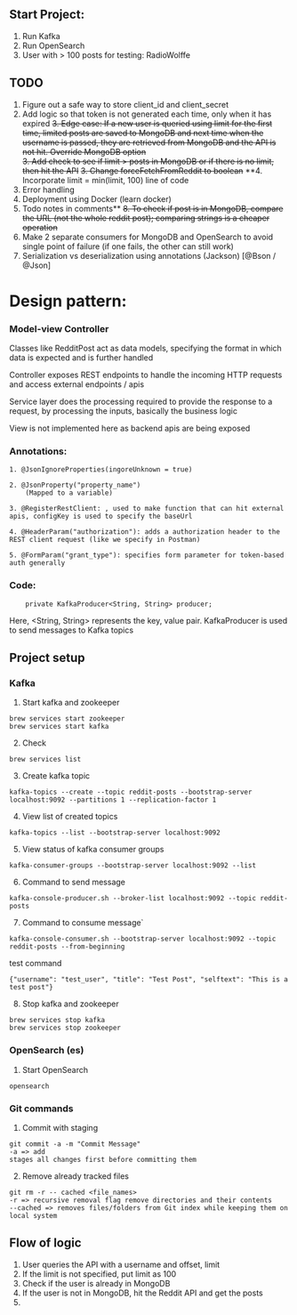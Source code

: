 ## Start Project:
1. Run Kafka
2. Run OpenSearch
3. User with > 100 posts for testing: RadioWolffe

## TODO
1. Figure out a safe way to store client_id and client_secret
2. Add logic so that token is not generated each time, only when it has expired
~~3. Edge case: If a new user is queried using limit for the first time, limited posts are saved to MongoDB and next time when the username is passed, they are retrieved from MongoDB and the API is not hit. Override MongoDB option~~  
~~3. Add check to see if limit > posts in MongoDB or if there is no limit, then hit the API~~
~~3. Change forceFetchFromReddit to boolean~~
**4. Incorporate limit = min(limit, 100) line of code
5. Error handling
6. Deployment using Docker (learn docker)
7. Todo notes in comments**
~~8. To check if post is in MongoDB, compare the URL (not the whole reddit post); comparing strings is a cheaper operation~~
9. Make 2 separate consumers for MongoDB and OpenSearch to avoid single point of failure (if one fails, the other can still work)
10. Serialization vs deserialization using annotations (Jackson) [@Bson / @Json]

# Design pattern:
### Model-view Controller
Classes like RedditPost act as data models, specifying the format in which data is expected and is further handled



Controller exposes REST endpoints to handle the incoming HTTP requests and access external endpoints / apis

Service layer does the processing required to provide the response to a request, by processing the inputs, basically the business logic

View is not implemented here as backend apis are being exposed


### Annotations:
```aiignore
1. @JsonIgnoreProperties(ingoreUnknown = true)

2. @JsonProperty("property_name")
    (Mapped to a variable)

3. @RegisterRestClient: , used to make function that can hit external apis, configKey is used to specify the baseUrl

4. @HeaderParam("authorization"): adds a authorization header to the REST client request (like we specify in Postman)

5. @FormParam("grant_type"): specifies form parameter for token-based auth generally
```

### Code:
```aiignore
    private KafkaProducer<String, String> producer;
```
Here, <String, String> represents the key, value pair. KafkaProducer is used to send messages to Kafka topics

## Project setup

### Kafka
1. Start kafka and zookeeper
```aiignore
brew services start zookeeper
brew services start kafka
```

2. Check
```aiignore
brew services list
```

3. Create kafka topic
```aiignore
kafka-topics --create --topic reddit-posts --bootstrap-server localhost:9092 --partitions 1 --replication-factor 1
```

4. View list of created topics
```aiignore
kafka-topics --list --bootstrap-server localhost:9092
```

5. View status of kafka consumer groups
```aiignore
kafka-consumer-groups --bootstrap-server localhost:9092 --list
```

6. Command to send message
```aiignore
kafka-console-producer.sh --broker-list localhost:9092 --topic reddit-posts
```

7. Command to consume message`
```aiignore
kafka-console-consumer.sh --bootstrap-server localhost:9092 --topic reddit-posts --from-beginning
```
test command
```
{"username": "test_user", "title": "Test Post", "selftext": "This is a test post"}

```

8. Stop kafka and zookeeper
```aiignore
brew services stop kafka
brew services stop zookeeper
```

### OpenSearch (es)
1. Start OpenSearch
```aiignore
opensearch
```

### Git commands
1. Commit with staging
```aiignore
git commit -a -m "Commit Message"
-a => add
stages all changes first before committing them
```

2. Remove already tracked files
```aiignore
git rm -r -- cached <file_names>
-r => recursive removal flag remove directories and their contents
--cached => removes files/folders from Git index while keeping them on local system

```

## Flow of logic
1. User queries the API with a username and offset, limit
2. If the limit is not specified, put limit as 100
3. Check if the user is already in MongoDB
4. If the user is not in MongoDB, hit the Reddit API and get the posts
5. 